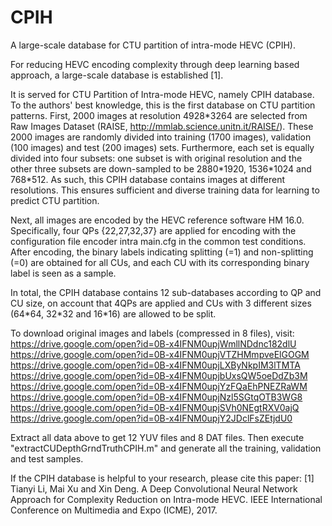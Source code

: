 # CPIH
A large-scale database for CTU partition of intra-mode HEVC (CPIH).

For reducing HEVC encoding complexity through deep learning based approach, a large-scale database is established [1]. 

It is served for CTU Partition of Intra-mode HEVC, namely CPIH database. To the authors' best knowledge, this is the first database on CTU partition patterns. First, 2000 images at resolution 4928\*3264 are selected from Raw Images Dataset (RAISE, http://mmlab.science.unitn.it/RAISE/). These 2000 images are randomly divided into training (1700 images), validation (100 images) and test (200 images) sets. Furthermore, each set is equally divided into four subsets: one subset is with original resolution and the other three subsets are down-sampled to be 2880\*1920, 1536\*1024 and 768\*512. As such, this CPIH database contains images at different resolutions. This ensures sufficient and diverse training data for learning to predict CTU partition. 

Next, all images are encoded by the HEVC reference software HM 16.0. Specifically, four QPs {22,27,32,37} are applied for encoding with the configuration file encoder intra main.cfg in the common test conditions. After encoding, the binary labels indicating splitting (=1) and non-splitting (=0) are obtained for all CUs, and each CU with its corresponding binary label is seen as a sample. 

In total, the CPIH database contains 12 sub-databases according to QP and CU size, on account that 4QPs are applied and CUs with 3 different sizes (64\*64, 32\*32 and 16\*16) are allowed to be split.

To download original images and labels (compressed in 8 files), visit:
https://drive.google.com/open?id=0B-x4IFNM0upjWmllNDdnc182dlU
https://drive.google.com/open?id=0B-x4IFNM0upjVTZHMmpveElGOGM
https://drive.google.com/open?id=0B-x4IFNM0upjLXByNkpIM3lTMTA
https://drive.google.com/open?id=0B-x4IFNM0upjbUxsQW5oeDdZb3M
https://drive.google.com/open?id=0B-x4IFNM0upjYzFQaEhPNEZRaWM
https://drive.google.com/open?id=0B-x4IFNM0upjNzl5SGtqOTB3WG8
https://drive.google.com/open?id=0B-x4IFNM0upjSVh0NEgtRXV0ajQ
https://drive.google.com/open?id=0B-x4IFNM0upjY2JDclFsZEtjdU0

Extract all data above to get 12 YUV files and 8 DAT files. Then execute "extractCUDepthGrndTruthCPIH.m" and generate all the training, validation and test samples.

If the CPIH database is helpful to your research, please cite this paper:
[1] Tianyi Li, Mai Xu and Xin Deng. A Deep Convolutional Neural Network Approach for Complexity Reduction on Intra-mode HEVC. IEEE International Conference on Multimedia and Expo (ICME), 2017.
